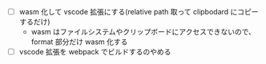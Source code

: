 - [ ] wasm 化して vscode 拡張にする(relative path 取って clipbodard にコピーするだけ)
  - wasm はファイルシステムやクリップボードにアクセスできないので、format 部分だけ wasm 化する
- [ ] vscode 拡張を webpack でビルドするのやめる
